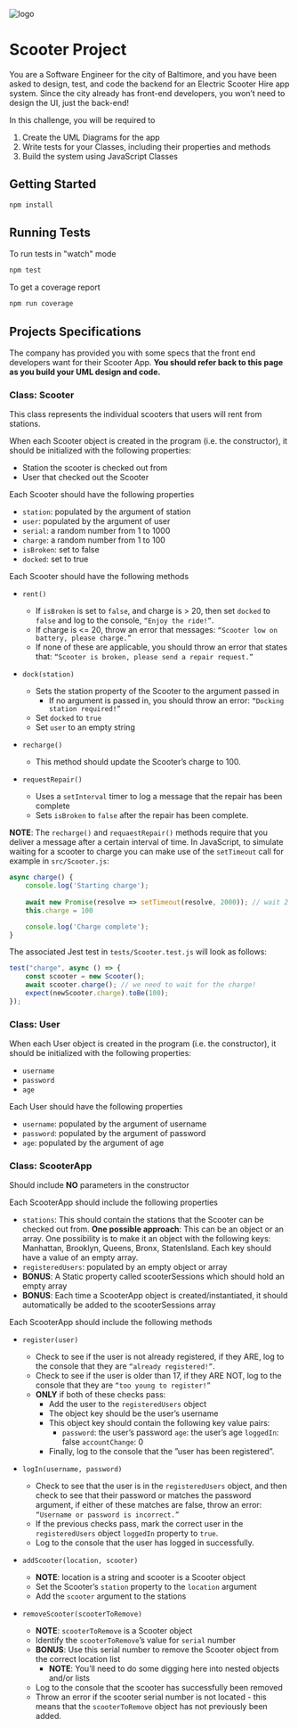 ![logo](https://user-images.githubusercontent.com/44912347/202296600-c5f247d6-9616-49db-88f0-38433429d781.jpg)

# Scooter Project
You are a Software Engineer for the city of Baltimore, and you have been asked to design, test, and code the backend for an Electric Scooter Hire app system. Since the city already has front-end developers, you won’t need to design the UI, just the back-end!

In this challenge, you will be required to 
1. Create the UML Diagrams for the app
2. Write tests for your Classes, including their properties and methods
3. Build the system using JavaScript Classes

## Getting Started
```bash
npm install
```

## Running Tests
To run tests in "watch" mode
```bash
npm test
```

To get a coverage report
```bash
npm run coverage
```

## Projects Specifications
The company has provided you with some specs that the front end developers want for their Scooter App. **You should refer back to this page as you build your UML design and code.**

### Class: Scooter
This class represents the individual scooters that users will rent from stations. 

When each Scooter object is created in the program (i.e. the constructor), it should be initialized with the following properties:
- Station the scooter is checked out from
- User that checked out the Scooter

Each Scooter should have the following properties
- `station`: populated by the argument of station 
- `user`: populated by the argument of user 
- `serial`: a random number from 1 to 1000
- `charge`: a random number from 1 to 100 
- `isBroken`: set to false 
- `docked`: set to true

Each Scooter should have the following methods
- `rent()`
    - If `isBroken` is set to `false`, and charge is > 20, then set `docked` to `false` and log to the console, `“Enjoy the ride!”`.
    - If charge is <= 20, throw an error that messages: `“Scooter low on battery, please charge.”`
    - If none of these are applicable, you should throw an error that states that: `“Scooter is broken, please send a repair request.”`
- `dock(station)`
    - Sets the station property of the Scooter to the argument passed in
        - If no argument is passed in, you should throw an error: `“Docking station required!”`
    - Set `docked` to `true`
    - Set `user` to an empty string
- `recharge()`
    - This method should update the Scooter’s charge to 100.

- `requestRepair()`
    - Uses a `setInterval` timer to log a message that the repair has been complete
    - Sets `isBroken` to `false` after the repair has been complete.

**NOTE**: The `recharge()` and `requaestRepair()` methods require that you deliver a message after a certain interval of time. In JavaScript, to simulate waiting for a scooter to charge you can make use of the `setTimeout` call for example in `src/Scooter.js`:
```js
async charge() {
    console.log('Starting charge');
    
    await new Promise(resolve => setTimeout(resolve, 2000)); // wait 2 seconds
    this.charge = 100

    console.log('Charge complete');   
}
```

The associated Jest test in `tests/Scooter.test.js` will look as follows:
```javascript
test("charge", async () => {
    const scooter = new Scooter();
    await scooter.charge(); // we need to wait for the charge!
    expect(newScooter.charge).toBe(100);
});
```

### Class: User
When each User object is created in the program (i.e. the constructor), it should be initialized with the following properties:
- `username`
- `password`
- `age`

Each User should have the following properties
- `username`: populated by the argument of username
- `password`: populated by the argument of password
- `age`: populated by the argument of age

### Class: ScooterApp
Should include **NO** parameters in the constructor

Each ScooterApp should include the following properties 
- `stations`: This should contain the stations that the Scooter can be checked out from. **One possible approach**: This can be an object or an array. One possibility is to make it an object with the following keys: Manhattan, Brooklyn, Queens, Bronx, StatenIsland.  Each key should have a value of an empty array.
- `registeredUsers`: populated by an empty object or array 
- **BONUS**: A Static property called scooterSessions which should hold an empty array
- **BONUS**: Each time a ScooterApp object is created/instantiated, it should automatically be added to the scooterSessions array 

Each ScooterApp should include the following methods 
- `register(user)`
    - Check to see if the user is not already registered, if they ARE, log to the console that they are `“already registered!”`. 
    - Check to see if the user is older than 17, if they ARE NOT, log to the console that they are `“too young to register!”`
    - **ONLY** if both of these checks pass: 
        - Add the user to the `registeredUsers` object
        - The object key should be the user’s username 
        - This object key should contain the following key value pairs: 
            - `password`: the user’s password 
            `age`: the user’s age 
            `loggedIn`: false 
            `accountChange`: 0 
        - Finally, log to the console that the ”user has been registered”. 

- `logIn(username, password)`
    - Check to see that the user is in the `registeredUsers` object, and then check to see that their password or matches the password argument, if either of these matches are false, throw an error: `“Username or password is incorrect.”`
    - If the previous checks pass, mark the correct user in the `registeredUsers` object `loggedIn` property to `true`.
    - Log to the console that the user has logged in successfully.

- `addScooter(location, scooter)`
    - **NOTE**: location is a string and scooter is a Scooter object 
    - Set the Scooter’s `station` property to the `location` argument
    - Add the `scooter` argument to the stations 

- `removeScooter(scooterToRemove)`
    - **NOTE**: `scooterToRemove` is a Scooter object 
    - Identify the `scooterToRemove`’s value for `serial` number 
    - **BONUS**: Use this serial number to remove the Scooter object from the correct location list 
        - **NOTE**: You’ll need to do some digging here into nested objects and/or lists
    - Log to the console that the scooter has successfully been removed 
    - Throw an error if the scooter serial number is not located - this means that the `scooterToRemove` object has not previously been added.
